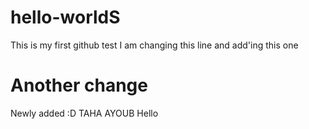 # hello-worldS
This is my first github test
I am changing this line
and add'ing this one
# Another change
Newly added :D
TAHA
AYOUB
Hello
